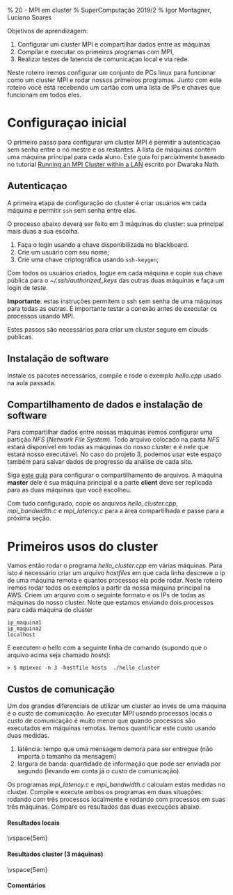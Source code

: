 % 20 - MPI em cluster
% SuperComputação 2019/2
% Igor Montagner, Luciano Soares

Objetivos de aprendizagem:

1. Configurar um cluster MPI e compartilhar dados entre as máquinas
2. Compilar e executar os primeiros programas com MPI, 
3. Realizar testes de latencia de comunicaçao local e via rede.

Neste roteiro iremos configurar um conjunto de PCs linux para funcionar como 
um cluster MPI e rodar nossos primeiros programas. Junto com este roteiro você
está recebendo um cartão com uma lista de IPs e chaves que funcionam em todos eles.

# Configuraçao inicial

O primeiro passo para configurar um cluster MPI é permitir a autenticaçao 
sem senha entre o nó mestre e os restantes. A lista de máquinas contém uma
máquina principal para cada aluno. Este guia foi parcialmente baseado no tutorial
[Running an MPI Cluster within a LAN](http://mpitutorial.com/tutorials/running-an-mpi-cluster-within-a-lan/)
escrito por Dwaraka Nath.

## Autenticaçao

A primeira etapa de configuração do cluster é criar usuários em cada máquina e permitir `ssh` sem senha entre elas. 

O processo abaixo deverá ser feito em 3 máquinas do cluster: sua principal mais duas a sua escolha.

1. Faça o login usando a chave disponibilizada no blackboard. 
2. Crie um usuário com seu nome;
3. Crie uma chave criptográfica usando `ssh-keygen`;

Com todos os usuários criados, logue em cada máquina e copie sua chave pública para o *~/.ssh/authorized_keys* das outras duas máquinas e faça um login de teste. 

**Importante**: estas instruções permitem o ssh sem senha de uma máquinas para todas as outras. É importante testar a conexão antes de executar os processos usando MPI. 

Estes passos são necessários para criar um cluster seguro em clouds públicas. 

## Instalação de software

Instale os pacotes necessários, compile e rode o exemplo *hello.cpp* usado na aula passada. 

## Compartilhamento de dados e instalação de software

Para compartilhar dados entre nossas máquinas iremos configurar uma partição *NFS* (*Network File System*). Todo arquivo colocado na pasta *NFS* estará disponível em todas as máquinas do nosso cluster e é nele que estará nosso executável. No caso do projeto 3, podemos usar este espaço também para salvar dados de progresso da análise de cada site. 

Siga [este guia](http://mpitutorial.com/tutorials/running-an-mpi-cluster-within-a-lan/#step-4-setting-up-nfs) para configurar o compartilhamento de arquivos. A máquina **master** dele é sua máquina principal e a parte **client** deve ser replicada para as duas máquinas que você escolheu.

Com tudo configurado, copie os arquivos *hello_cluster.cpp*, *mpi_bandwidth.c* e *mpi_latency.c* para a área compartilhada e passe para a próxima seção. 

# Primeiros usos do cluster

Vamos então rodar o programa *hello_cluster.cpp* em várias máquinas. Para isto é necessário criar um arquivo *hostfiles* em que cada linha descreve o ip de uma máquina remota e quantos processos ela pode rodar. Neste roteiro iremos rodar todos os exemplos a partir da nossa máquina principal na AWS. Criem um arquivo com o seguinte formato e os IPs de todas as máquinas do nosso cluster. Note que estamos enviando dois processos para cada máquina do cluster

~~~
ip_maquina1
ip_maquina2
localhost
~~~

E executem o hello com a seguinte linha de comando (supondo que o arquivo acima seja chamado *hosts*):

    > $ mpiexec -n 3 -hostfile hosts  ./hello_cluster

## Custos de comunicação

Um dos grandes diferenciais de utilizar um cluster ao invés de uma máquina é o custo de comunicação. Ao executar MPI usando processos locais o custo de comunicação é muito menor que quando processos são executados em máquinas remotas. Iremos quantificar este custo usando duas medidas. 

1. latência: tempo que uma mensagem demora para ser entregue (não importa o tamanho da mensagem)
2. largura de banda: quantidade de informação que pode ser enviada por segundo (levando em conta já o custo de comunicação).

Os programas *mpi_latency.c* e *mpi_bandwidth.c* calculam estas medidas no cluster. Compile e execute ambos os programas em duas situações: rodando com três processos localmente e rodando com processos em suas três máquinas. Compare os resultados das duas execuções abaixo. 


#### Resultados locais

\vspace{5em}


#### Resultados cluster (3 máquinas)

\vspace{5em}

#### Comentários


